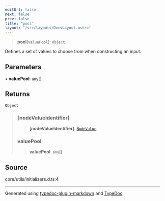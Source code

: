 ```yaml
---
editUrl: false
next: false
prev: false
title: "pool"
layout: "/src/layouts/DocsLayout.astro"
---
```


> **pool**(`valuePool`): `Object`

Defines a set of values to choose from when constructing an input.

## Parameters

• **valuePool**: `any`[]

## Returns

`Object`

> ### [nodeValueIdentifier]
>
> > **[nodeValueIdentifier]**: [`NodeValue`](/api/enumerations/nodevalue/)
>
> ### valuePool
>
> > **valuePool**: `any`[]
>

## Source

core/utils/initializers.d.ts:4

***

Generated using [typedoc-plugin-markdown](https://www.npmjs.com/package/typedoc-plugin-markdown) and [TypeDoc](https://typedoc.org/)

